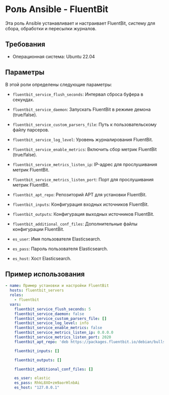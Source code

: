 # Роль Ansible - FluentBit

Эта роль Ansible устанавливает и настраивает FluentBit, систему для сбора, обработки и пересылки журналов.

## Требования

- Операционная система: Ubuntu 22.04

## Параметры

В этой роли определены следующие параметры:

- `fluentbit_service_flush_seconds`: Интервал сброса буфера в секундах.
- `fluentbit_service_daemon`: Запускать FluentBit в режиме демона (true/false).
- `fluentbit_service_custom_parsers_file`: Путь к пользовательскому файлу парсеров.
- `fluentbit_service_log_level`: Уровень журналирования FluentBit.
- `fluentbit_service_enable_metrics`: Включить сбор метрик FluentBit (true/false).
- `fluentbit_service_metrics_listen_ip`: IP-адрес для прослушивания метрик FluentBit.
- `fluentbit_service_metrics_listen_port`: Порт для прослушивания метрик FluentBit.
- `fluentbit_apt_repo`: Репозиторий APT для установки FluentBit.

- `fluentbit_inputs`: Конфигурация входных источников FluentBit.
- `fluentbit_outputs`: Конфигурация выходных источников FluentBit.
- `fluentbit_additional_conf_files`: Дополнительные файлы конфигурации FluentBit.

- `es_user`: Имя пользователя Elasticsearch.
- `es_pass`: Пароль пользователя Elasticsearch.
- `es_host`: Хост Elasticsearch.

## Пример использования

```yaml
- name: Пример установки и настройки FluentBit
  hosts: fluentbit_servers
  roles:
    - fluentbit
  vars:
    fluentbit_service_flush_seconds: 5
    fluentbit_service_daemon: false
    fluentbit_service_custom_parsers_file: []
    fluentbit_service_log_level: info
    fluentbit_service_enable_metrics: false
    fluentbit_service_metrics_listen_ip: 0.0.0.0
    fluentbit_service_metrics_listen_port: 2020
    fluentbit_apt_repo: 'deb https://packages.fluentbit.io/debian/bullseye bullseye main'

    fluentbit_inputs: []

    fluentbit_outputs: []

    fluentbit_additional_conf_files: []

    es_user: elastic
    es_pass: RhkL8XO+zm9aorHlnbAi
    es_host: "127.0.0.1"
